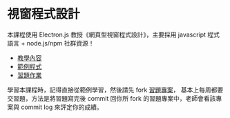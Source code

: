 # 視窗程式設計

本課程使用 Electron.js 教授《網頁型視窗程式設計》，主要採用 javascript 程式語言 + node.js/npm 社群資源！

* [教學內容](doc)
* [範例程式](code)
* [習題作業](homework)

學習本課程時，記得直接從範例學習，然後請先 fork [習題專案](homework)， 基本上每周都要交習題，方法是將習題寫完後 commit 回你所 fork 的習題專案中，老師會看該專案與 commit log 來評定你的成績。

